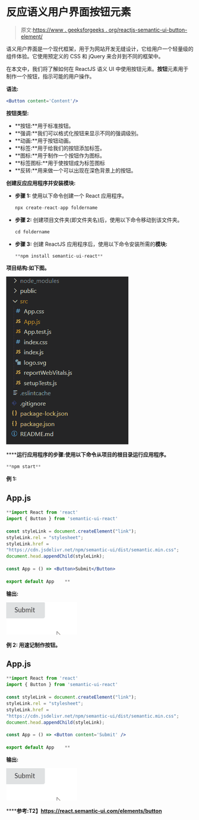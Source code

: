 # 反应语义用户界面按钮元素

> 原文:[https://www . geeksforgeeks . org/reactjs-semantic-ui-button-element/](https://www.geeksforgeeks.org/reactjs-semantic-ui-button-element/)

语义用户界面是一个现代框架，用于为网站开发无缝设计，它给用户一个轻量级的组件体验。它使用预定义的 CSS 和 jQuery 来合并到不同的框架中。

在本文中，我们将了解如何在 ReactJS 语义 UI 中使用按钮元素。**按钮**元素用于制作一个按钮，指示可能的用户操作。

**语法:**

```jsx
<Button content='Content'/>
```

**按钮类型:**

*   **按钮:**用于标准按钮。
*   **强调:**我们可以格式化按钮来显示不同的强调级别。
*   **动画:**用于按钮动画。
*   **标签:**用于给我们的按钮添加标签。
*   **图标:**用于制作一个按钮作为图标。
*   **标签图标:**用于使按钮成为标签图标
*   **反转:**用来做一个可以出现在深色背景上的按钮。

**创建反应应用程序并安装模块:**

*   **步骤 1:** 使用以下命令创建一个 React 应用程序。

    ```jsx
    npx create-react-app foldername
    ```

*   **步骤 2:** 创建项目文件夹(即文件夹名)后，使用以下命令移动到该文件夹。

    ```jsx
    cd foldername
    ```

*   **步骤 3:** 创建 ReactJS 应用程序后，使用以下命令安装所需的****模块:****

    ```jsx
    **npm install semantic-ui-react**
    ```

******项目结构**:如下图。****

****![](img/f04ae0d8b722a9fff0bd9bd138b29c23.png)****

******运行应用程序的步骤:**使用以下命令从项目的根目录运行应用程序。****

```jsx
**npm start**
```

******例 1:******

## ****App.js****

```jsx
**import React from 'react'
import { Button } from 'semantic-ui-react'

const styleLink = document.createElement("link");
styleLink.rel = "stylesheet";
styleLink.href = 
"https://cdn.jsdelivr.net/npm/semantic-ui/dist/semantic.min.css";
document.head.appendChild(styleLink);

const App = () => <Button>Submit</Button>

export default App    **
```

******输出:******

****![](img/09ea73408aaa4ff79466a15b76913ed1.png)****

******例 2:** 用速记制作按钮。****

## ****App.js****

```jsx
**import React from 'react'
import { Button } from 'semantic-ui-react'

const styleLink = document.createElement("link");
styleLink.rel = "stylesheet";
styleLink.href = 
"https://cdn.jsdelivr.net/npm/semantic-ui/dist/semantic.min.css";
document.head.appendChild(styleLink);

const App = () => <Button content='Submit' />

export default App    **
```

******输出:******

****![](img/09ea73408aaa4ff79466a15b76913ed1.png)****

******参考:**T2】https://react.semantic-ui.com/elements/button****